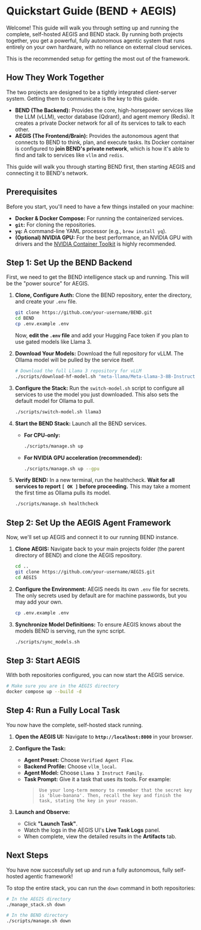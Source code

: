 # Quickstart Guide (BEND + AEGIS)

Welcome! This guide will walk you through setting up and running the complete, self-hosted AEGIS and BEND stack. By running both projects together, you get a powerful, fully autonomous agentic system that runs entirely on your own hardware, with no reliance on external cloud services.

This is the recommended setup for getting the most out of the framework.

## How They Work Together

The two projects are designed to be a tightly integrated client-server system. Getting them to communicate is the key to this guide.

-   **BEND (The Backend):** Provides the core, high-horsepower services like the LLM (vLLM), vector database (Qdrant), and agent memory (Redis). It creates a private Docker network for all of its services to talk to each other.
-   **AEGIS (The Frontend/Brain):** Provides the autonomous agent that connects to BEND to think, plan, and execute tasks. Its Docker container is configured to **join BEND's private network**, which is how it's able to find and talk to services like `vllm` and `redis`.

This guide will walk you through starting BEND first, then starting AEGIS and connecting it to BEND's network.

## Prerequisites

Before you start, you'll need to have a few things installed on your machine:

-   **Docker & Docker Compose:** For running the containerized services.
-   **`git`:** For cloning the repositories.
-   **`yq`:** A command-line YAML processor (e.g., `brew install yq`).
-   **(Optional) NVIDIA GPU:** For the best performance, an NVIDIA GPU with drivers and the [NVIDIA Container Toolkit](https://docs.nvidia.com/datacenter/cloud-native/container-toolkit/latest/install-guide.html) is highly recommended.

## Step 1: Set Up the BEND Backend

First, we need to get the BEND intelligence stack up and running. This will be the "power source" for AEGIS.

1.  **Clone, Configure Auth:**
    Clone the BEND repository, enter the directory, and create your `.env` file.
    ```bash
    git clone https://github.com/your-username/BEND.git
    cd BEND
    cp .env.example .env
    ```
    Now, **edit the `.env` file** and add your Hugging Face token if you plan to use gated models like Llama 3.

2.  **Download Your Models:**
    Download the full repository for vLLM. The Ollama model will be pulled by the service itself.
    ```bash
    # Download the full Llama 3 repository for vLLM
    ./scripts/download-hf-model.sh "meta-llama/Meta-Llama-3-8B-Instruct"
    ```

3.  **Configure the Stack:**
    Run the `switch-model.sh` script to configure all services to use the model you just downloaded. This also sets the default model for Ollama to pull.
    ```bash
    ./scripts/switch-model.sh llama3
    ```

4.  **Start the BEND Stack:**
    Launch all the BEND services.
    -   **For CPU-only:**
        ```bash
        ./scripts/manage.sh up
        ```
    -   **For NVIDIA GPU acceleration (recommended):**
        ```bash
        ./scripts/manage.sh up --gpu
        ```

5.  **Verify BEND:**
    In a new terminal, run the healthcheck. **Wait for all services to report `[ OK ]` before proceeding.** This may take a moment the first time as Ollama pulls its model.
    ```bash
    ./scripts/manage.sh healthcheck
    ```

## Step 2: Set Up the AEGIS Agent Framework

Now, we'll set up AEGIS and connect it to our running BEND instance.

1.  **Clone AEGIS:**
    Navigate back to your main projects folder (the parent directory of BEND) and clone the AEGIS repository.
    ```bash
    cd ..
    git clone https://github.com/your-username/AEGIS.git
    cd AEGIS
    ```

2.  **Configure the Environment:**
    AEGIS needs its own `.env` file for secrets. The only secrets used by default are for machine passwords, but you may add your own.
    ```bash
    cp .env.example .env
    ```

3.  **Synchronize Model Definitions:**
    To ensure AEGIS knows about the models BEND is serving, run the sync script.
    ```bash
    ./scripts/sync_models.sh
    ```

## Step 3: Start AEGIS

With both repositories configured, you can now start the AEGIS service.

```bash
# Make sure you are in the AEGIS directory
docker compose up --build -d
```

## Step 4: Run a Fully Local Task

You now have the complete, self-hosted stack running.

1.  **Open the AEGIS UI:**
    Navigate to **`http://localhost:8000`** in your browser.

2.  **Configure the Task:**
    -   **Agent Preset:** Choose `Verified Agent Flow`.
    -   **Backend Profile:** Choose `vllm_local`.
    -   **Agent Model:** Choose `Llama 3 Instruct Family`.
    -   **Task Prompt:** Give it a task that uses its tools. For example:
        > `Use your long-term memory to remember that the secret key is 'blue-banana'. Then, recall the key and finish the task, stating the key in your reason.`

3.  **Launch and Observe:**
    -   Click **"Launch Task"**.
    -   Watch the logs in the AEGIS UI's **Live Task Logs** panel.
    -   When complete, view the detailed results in the **Artifacts** tab.

## Next Steps

You have now successfully set up and run a fully autonomous, fully self-hosted agentic framework!

To stop the entire stack, you can run the `down` command in both repositories:
```bash
# In the AEGIS directory
./manage_stack.sh down

# In the BEND directory
./scripts/manage.sh down
```